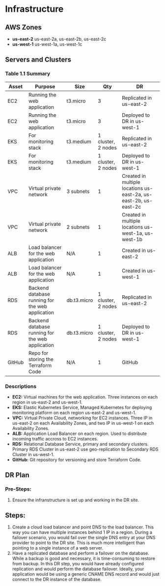 # Infrastructure

## AWS Zones
* **us-east-2**  us-east-2a, us-east-2b, us-east-2c
* **us-west-1**  us-west-1a, us-west-1c

## Servers and Clusters

### Table 1.1 Summary

| Asset | Purpose | Size | Qty | DR |
|-------|---------|------|-----|----|
| EC2 | Running the web application | t3.micro | 3 | Replicated in us-east-2 |
| EC2 | Running the web application | t3.micro | 3 | Deployed to DR in us-west-1 |
| EKS | For monitoring stack | t3.medium | 1 cluster, 2 nodes | Replicated in us-east-2 |
| EKS | For monitoring stack | t3.medium | 1 cluster, 2 nodes | Deployed to DR in us-west-1 |
| VPC | Virtual private network | 3 subnets | 1 | Created in multiple locations us-east-2a, us-east-2b, us-east-2c |
| VPC | Virtual private network | 2 subnets | 1 | Created in multiple locations us-west-1a, us-west-1b |
| ALB | Load balancer for the web application | N/A | 1 | Created in us-east-2 |
| ALB | Load balancer for the web application | N/A | 1 |Created in us-west-1 |
| RDS | Backend database running for the web application | db.t3.micro | 1 cluster, 2 nodes | Replicated in us-east-2 |
| RDS | Backend database running for the web application | db.t3.micro | 1 cluster, 2 nodes | Deployed to DR in us-west-1 |
| GitHub | Repo for storing the Terraform Code | N/A | 1 | GitHub |

### Descriptions

* **EC2:** Virtual machines for the web application. Three instances on each region in us-east-2 and us-west-1.
* **EKS:** Elastic Kubernetes Service, Managed Kubernetes for deploying monitoring platform on each region us-east-2 and us-west-1.
* **VPC:** Virtual Private Cloud, networking for EC2 instances. Three IP in us-east-2 on each Availability Zones, and two IP in us-west-1 on each Availability Zones.
* **ALB:** Application Load Balancer on each region. Used to distribute incoming traffic accross to EC2 instances.
* **RDS:** Relational Database Service, primary and secondary clusters. Primary RDS Cluster in us-east-2 use geo-replication to Secondary RDS Cluster in us-west-1.
* **GitHub:** Git repository for versioning and store Terraform Code.

## DR Plan
### Pre-Steps:

1. Ensure the infranstructure is set up and working in the DR site.

## Steps:

1. Create a cloud load balancer and point DNS to the load balancer. This way you can have multiple instances behind 1 IP in a region. During a failover scenario, you would fail over the single DNS entry at your DNS provider to point to the DR site. This is much more intelligent than pointing to a single instance of a web server.
2. Have a replicated database and perform a failover on the database. While a backup is good and necessary, it is time-consuming to restore from backup. In this DR step, you would have already configured replication and would perform the database failover. Ideally, your application would be using a generic CNAME DNS record and would just connect to the DR instance of the database.